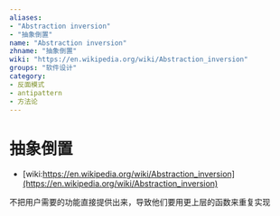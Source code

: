 ```yaml
---
aliases:
- "Abstraction inversion"
- "抽象倒置"
name: "Abstraction inversion"
zhname: "抽象倒置"
wiki: "https://en.wikipedia.org/wiki/Abstraction_inversion"
groups: "软件设计"
category:
- 反面模式
- antipattern
- 方法论
---
```


# 抽象倒置

* [wiki:https://en.wikipedia.org/wiki/Abstraction_inversion](https://en.wikipedia.org/wiki/Abstraction_inversion)

不把用户需要的功能直接提供出来，导致他们要用更上层的函数来重复实现